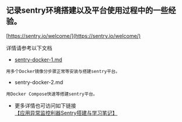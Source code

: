 ## 记录sentry环境搭建以及平台使用过程中的一些经验。    
[https://sentry.io/welcome/](https://sentry.io/welcome/)   



详情请参考以下文档   
- [sentry-docker-1.md](https://github.com/jordy1024/tool-guide/blob/master/sentry/sentry-docker-1.md)     
```
用多个Docker镜像分步骤正常等安装与搭建sentry平台。  
```

- sentry-docker-2.md       
```
用Docker Compose快速等搭建sentry平台。
```

- 更多详情也可访问如下链接         
[【应用异常监控利器Sentry搭建与学习笔记】](https://xie.infoq.cn/article/b45618c67983506eaad174949) 


